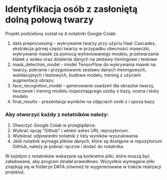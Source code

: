# Identyfikacja osób z zasłoniętą dolną połową twarzy 
Projekt podzielony został na 4 notatniki Google Colab:
1. data preprocessing - wykrywanie twarzy przy użyciu Haar Cascades, ekstrakcja górnej części twarzy w przypadku obecności maseczki, wykrywanie masek za pomocą wytrenowanego modelu, przetwarzanie klatek z wideo oraz dzielenie danych na zestawy treningowe i testowe
2. mask_detection_model - model TensorFlow do wykrywania masek na twarzy, pobranie i przygotowanie zestawu danych treningowych, walidacyjnych i testowych, budowa modelu, trening z użyciem augmentacji obrazu
3. face_recognition_model - generowanie osadzeń dla obrazów twarzy, tworzenie i trening modelu rozpoznającego osoby z bazy, ocena i testy modelu
4. final_results - prezentacja wyników na zdjęciach osób z i spoza bazy

### Aby otworzyć każdy z notatników należy:
1. Otworzyć Google Colab w przeglądarce.
2. Wybrać opcję "Github" i wkleić adres URL repozytorium.
3. Wybierać odpowiedni notatnik z listy wyników wyszukiwania
4. Jeśli notatnik wymaga plików danych, które są dostępne w repozytorium GitHub, należy je pobrać ręcznie i dodać do notatnika.

W każdym z notatników wskazane są konkretne pliki, które muszą być załadowane, aby program działał prawidłowo. Wszystkie wymagane pliki znajdują się w folderze DATA (również te wygenerowane w trakcie realizacji projektu).  
